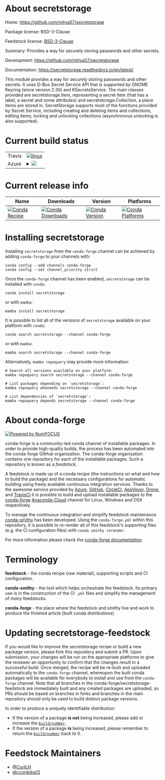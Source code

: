 About secretstorage
===================

Home: https://github.com/mitya57/secretstorage

Package license: BSD-3-Clause

Feedstock license: [BSD-3-Clause](https://github.com/conda-forge/secretstorage-feedstock/blob/main/LICENSE.txt)

Summary: Provides a way for securely storing passwords and other secrets.

Development: https://github.com/mitya57/secretstorage

Documentation: https://secretstorage.readthedocs.io/en/latest/

This module provides a way for securely storing passwords and other secrets.
It uses D-Bus Secret Service API that is supported by GNOME Keyring (since
version 2.30) and KSecretsService.
The main classes provided are secretstorage.Item, representing a secret item
(that has a label, a secret and some attributes) and secretstorage.Collection,
a place items are stored in.
SecretStorage supports most of the functions provided by Secret Service,
including creating and deleting items and collections, editing items, locking
and unlocking collections (asynchronous unlocking is also supported).


Current build status
====================


<table><tr>
    <td>Travis</td>
    <td>
      <a href="https://app.travis-ci.com/conda-forge/secretstorage-feedstock">
        <img alt="linux" src="https://img.shields.io/travis/com/conda-forge/secretstorage-feedstock/main.svg?label=Linux">
      </a>
    </td>
  </tr>
    
  <tr>
    <td>Azure</td>
    <td>
      <details>
        <summary>
          <a href="https://dev.azure.com/conda-forge/feedstock-builds/_build/latest?definitionId=1894&branchName=main">
            <img src="https://dev.azure.com/conda-forge/feedstock-builds/_apis/build/status/secretstorage-feedstock?branchName=main">
          </a>
        </summary>
        <table>
          <thead><tr><th>Variant</th><th>Status</th></tr></thead>
          <tbody><tr>
              <td>linux_64_python3.10.____cpython</td>
              <td>
                <a href="https://dev.azure.com/conda-forge/feedstock-builds/_build/latest?definitionId=1894&branchName=main">
                  <img src="https://dev.azure.com/conda-forge/feedstock-builds/_apis/build/status/secretstorage-feedstock?branchName=main&jobName=linux&configuration=linux_64_python3.10.____cpython" alt="variant">
                </a>
              </td>
            </tr><tr>
              <td>linux_64_python3.7.____73_pypy</td>
              <td>
                <a href="https://dev.azure.com/conda-forge/feedstock-builds/_build/latest?definitionId=1894&branchName=main">
                  <img src="https://dev.azure.com/conda-forge/feedstock-builds/_apis/build/status/secretstorage-feedstock?branchName=main&jobName=linux&configuration=linux_64_python3.7.____73_pypy" alt="variant">
                </a>
              </td>
            </tr><tr>
              <td>linux_64_python3.7.____cpython</td>
              <td>
                <a href="https://dev.azure.com/conda-forge/feedstock-builds/_build/latest?definitionId=1894&branchName=main">
                  <img src="https://dev.azure.com/conda-forge/feedstock-builds/_apis/build/status/secretstorage-feedstock?branchName=main&jobName=linux&configuration=linux_64_python3.7.____cpython" alt="variant">
                </a>
              </td>
            </tr><tr>
              <td>linux_64_python3.8.____cpython</td>
              <td>
                <a href="https://dev.azure.com/conda-forge/feedstock-builds/_build/latest?definitionId=1894&branchName=main">
                  <img src="https://dev.azure.com/conda-forge/feedstock-builds/_apis/build/status/secretstorage-feedstock?branchName=main&jobName=linux&configuration=linux_64_python3.8.____cpython" alt="variant">
                </a>
              </td>
            </tr><tr>
              <td>linux_64_python3.9.____cpython</td>
              <td>
                <a href="https://dev.azure.com/conda-forge/feedstock-builds/_build/latest?definitionId=1894&branchName=main">
                  <img src="https://dev.azure.com/conda-forge/feedstock-builds/_apis/build/status/secretstorage-feedstock?branchName=main&jobName=linux&configuration=linux_64_python3.9.____cpython" alt="variant">
                </a>
              </td>
            </tr><tr>
              <td>linux_aarch64_python3.10.____cpython</td>
              <td>
                <a href="https://dev.azure.com/conda-forge/feedstock-builds/_build/latest?definitionId=1894&branchName=main">
                  <img src="https://dev.azure.com/conda-forge/feedstock-builds/_apis/build/status/secretstorage-feedstock?branchName=main&jobName=linux&configuration=linux_aarch64_python3.10.____cpython" alt="variant">
                </a>
              </td>
            </tr><tr>
              <td>linux_aarch64_python3.7.____73_pypy</td>
              <td>
                <a href="https://dev.azure.com/conda-forge/feedstock-builds/_build/latest?definitionId=1894&branchName=main">
                  <img src="https://dev.azure.com/conda-forge/feedstock-builds/_apis/build/status/secretstorage-feedstock?branchName=main&jobName=linux&configuration=linux_aarch64_python3.7.____73_pypy" alt="variant">
                </a>
              </td>
            </tr><tr>
              <td>linux_aarch64_python3.7.____cpython</td>
              <td>
                <a href="https://dev.azure.com/conda-forge/feedstock-builds/_build/latest?definitionId=1894&branchName=main">
                  <img src="https://dev.azure.com/conda-forge/feedstock-builds/_apis/build/status/secretstorage-feedstock?branchName=main&jobName=linux&configuration=linux_aarch64_python3.7.____cpython" alt="variant">
                </a>
              </td>
            </tr><tr>
              <td>linux_aarch64_python3.8.____cpython</td>
              <td>
                <a href="https://dev.azure.com/conda-forge/feedstock-builds/_build/latest?definitionId=1894&branchName=main">
                  <img src="https://dev.azure.com/conda-forge/feedstock-builds/_apis/build/status/secretstorage-feedstock?branchName=main&jobName=linux&configuration=linux_aarch64_python3.8.____cpython" alt="variant">
                </a>
              </td>
            </tr><tr>
              <td>linux_aarch64_python3.9.____cpython</td>
              <td>
                <a href="https://dev.azure.com/conda-forge/feedstock-builds/_build/latest?definitionId=1894&branchName=main">
                  <img src="https://dev.azure.com/conda-forge/feedstock-builds/_apis/build/status/secretstorage-feedstock?branchName=main&jobName=linux&configuration=linux_aarch64_python3.9.____cpython" alt="variant">
                </a>
              </td>
            </tr><tr>
              <td>linux_ppc64le_python3.10.____cpython</td>
              <td>
                <a href="https://dev.azure.com/conda-forge/feedstock-builds/_build/latest?definitionId=1894&branchName=main">
                  <img src="https://dev.azure.com/conda-forge/feedstock-builds/_apis/build/status/secretstorage-feedstock?branchName=main&jobName=linux&configuration=linux_ppc64le_python3.10.____cpython" alt="variant">
                </a>
              </td>
            </tr><tr>
              <td>linux_ppc64le_python3.7.____73_pypy</td>
              <td>
                <a href="https://dev.azure.com/conda-forge/feedstock-builds/_build/latest?definitionId=1894&branchName=main">
                  <img src="https://dev.azure.com/conda-forge/feedstock-builds/_apis/build/status/secretstorage-feedstock?branchName=main&jobName=linux&configuration=linux_ppc64le_python3.7.____73_pypy" alt="variant">
                </a>
              </td>
            </tr><tr>
              <td>linux_ppc64le_python3.7.____cpython</td>
              <td>
                <a href="https://dev.azure.com/conda-forge/feedstock-builds/_build/latest?definitionId=1894&branchName=main">
                  <img src="https://dev.azure.com/conda-forge/feedstock-builds/_apis/build/status/secretstorage-feedstock?branchName=main&jobName=linux&configuration=linux_ppc64le_python3.7.____cpython" alt="variant">
                </a>
              </td>
            </tr><tr>
              <td>linux_ppc64le_python3.8.____cpython</td>
              <td>
                <a href="https://dev.azure.com/conda-forge/feedstock-builds/_build/latest?definitionId=1894&branchName=main">
                  <img src="https://dev.azure.com/conda-forge/feedstock-builds/_apis/build/status/secretstorage-feedstock?branchName=main&jobName=linux&configuration=linux_ppc64le_python3.8.____cpython" alt="variant">
                </a>
              </td>
            </tr><tr>
              <td>linux_ppc64le_python3.9.____cpython</td>
              <td>
                <a href="https://dev.azure.com/conda-forge/feedstock-builds/_build/latest?definitionId=1894&branchName=main">
                  <img src="https://dev.azure.com/conda-forge/feedstock-builds/_apis/build/status/secretstorage-feedstock?branchName=main&jobName=linux&configuration=linux_ppc64le_python3.9.____cpython" alt="variant">
                </a>
              </td>
            </tr>
          </tbody>
        </table>
      </details>
    </td>
  </tr>
</table>

Current release info
====================

| Name | Downloads | Version | Platforms |
| --- | --- | --- | --- |
| [![Conda Recipe](https://img.shields.io/badge/recipe-secretstorage-green.svg)](https://anaconda.org/conda-forge/secretstorage) | [![Conda Downloads](https://img.shields.io/conda/dn/conda-forge/secretstorage.svg)](https://anaconda.org/conda-forge/secretstorage) | [![Conda Version](https://img.shields.io/conda/vn/conda-forge/secretstorage.svg)](https://anaconda.org/conda-forge/secretstorage) | [![Conda Platforms](https://img.shields.io/conda/pn/conda-forge/secretstorage.svg)](https://anaconda.org/conda-forge/secretstorage) |

Installing secretstorage
========================

Installing `secretstorage` from the `conda-forge` channel can be achieved by adding `conda-forge` to your channels with:

```
conda config --add channels conda-forge
conda config --set channel_priority strict
```

Once the `conda-forge` channel has been enabled, `secretstorage` can be installed with `conda`:

```
conda install secretstorage
```

or with `mamba`:

```
mamba install secretstorage
```

It is possible to list all of the versions of `secretstorage` available on your platform with `conda`:

```
conda search secretstorage --channel conda-forge
```

or with `mamba`:

```
mamba search secretstorage --channel conda-forge
```

Alternatively, `mamba repoquery` may provide more information:

```
# Search all versions available on your platform:
mamba repoquery search secretstorage --channel conda-forge

# List packages depending on `secretstorage`:
mamba repoquery whoneeds secretstorage --channel conda-forge

# List dependencies of `secretstorage`:
mamba repoquery depends secretstorage --channel conda-forge
```


About conda-forge
=================

[![Powered by
NumFOCUS](https://img.shields.io/badge/powered%20by-NumFOCUS-orange.svg?style=flat&colorA=E1523D&colorB=007D8A)](https://numfocus.org)

conda-forge is a community-led conda channel of installable packages.
In order to provide high-quality builds, the process has been automated into the
conda-forge GitHub organization. The conda-forge organization contains one repository
for each of the installable packages. Such a repository is known as a *feedstock*.

A feedstock is made up of a conda recipe (the instructions on what and how to build
the package) and the necessary configurations for automatic building using freely
available continuous integration services. Thanks to the awesome service provided by
[Azure](https://azure.microsoft.com/en-us/services/devops/), [GitHub](https://github.com/),
[CircleCI](https://circleci.com/), [AppVeyor](https://www.appveyor.com/),
[Drone](https://cloud.drone.io/welcome), and [TravisCI](https://travis-ci.com/)
it is possible to build and upload installable packages to the
[conda-forge](https://anaconda.org/conda-forge) [Anaconda-Cloud](https://anaconda.org/)
channel for Linux, Windows and OSX respectively.

To manage the continuous integration and simplify feedstock maintenance
[conda-smithy](https://github.com/conda-forge/conda-smithy) has been developed.
Using the ``conda-forge.yml`` within this repository, it is possible to re-render all of
this feedstock's supporting files (e.g. the CI configuration files) with ``conda smithy rerender``.

For more information please check the [conda-forge documentation](https://conda-forge.org/docs/).

Terminology
===========

**feedstock** - the conda recipe (raw material), supporting scripts and CI configuration.

**conda-smithy** - the tool which helps orchestrate the feedstock.
                   Its primary use is in the construction of the CI ``.yml`` files
                   and simplify the management of *many* feedstocks.

**conda-forge** - the place where the feedstock and smithy live and work to
                  produce the finished article (built conda distributions)


Updating secretstorage-feedstock
================================

If you would like to improve the secretstorage recipe or build a new
package version, please fork this repository and submit a PR. Upon submission,
your changes will be run on the appropriate platforms to give the reviewer an
opportunity to confirm that the changes result in a successful build. Once
merged, the recipe will be re-built and uploaded automatically to the
`conda-forge` channel, whereupon the built conda packages will be available for
everybody to install and use from the `conda-forge` channel.
Note that all branches in the conda-forge/secretstorage-feedstock are
immediately built and any created packages are uploaded, so PRs should be based
on branches in forks and branches in the main repository should only be used to
build distinct package versions.

In order to produce a uniquely identifiable distribution:
 * If the version of a package **is not** being increased, please add or increase
   the [``build/number``](https://docs.conda.io/projects/conda-build/en/latest/resources/define-metadata.html#build-number-and-string).
 * If the version of a package **is** being increased, please remember to return
   the [``build/number``](https://docs.conda.io/projects/conda-build/en/latest/resources/define-metadata.html#build-number-and-string)
   back to 0.

Feedstock Maintainers
=====================

* [@CurtLH](https://github.com/CurtLH/)
* [@ccordoba12](https://github.com/ccordoba12/)

